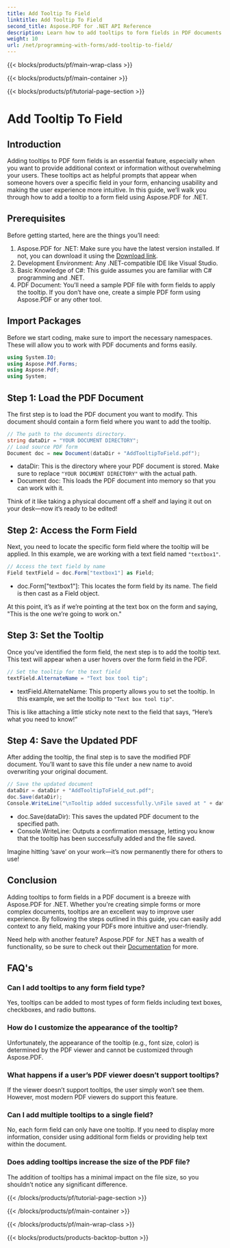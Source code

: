 ```yaml
---
title: Add Tooltip To Field
linktitle: Add Tooltip To Field
second_title: Aspose.PDF for .NET API Reference
description: Learn how to add tooltips to form fields in PDF documents using Aspose.PDF for .NET in this step-by-step guide. Improve usability and user experience.
weight: 10
url: /net/programming-with-forms/add-tooltip-to-field/
---
```


{{< blocks/products/pf/main-wrap-class >}}

{{< blocks/products/pf/main-container >}}

{{< blocks/products/pf/tutorial-page-section >}}

# Add Tooltip To Field

## Introduction

Adding tooltips to PDF form fields is an essential feature, especially when you want to provide additional context or information without overwhelming your users. These tooltips act as helpful prompts that appear when someone hovers over a specific field in your form, enhancing usability and making the user experience more intuitive. In this guide, we’ll walk you through how to add a tooltip to a form field using Aspose.PDF for .NET.

## Prerequisites

Before getting started, here are the things you’ll need:

1. Aspose.PDF for .NET: Make sure you have the latest version installed. If not, you can download it using the [Download link](https://releases.aspose.com/pdf/net/).
2. Development Environment: Any .NET-compatible IDE like Visual Studio.
3. Basic Knowledge of C#: This guide assumes you are familiar with C# programming and .NET.
4. PDF Document: You’ll need a sample PDF file with form fields to apply the tooltip. If you don’t have one, create a simple PDF form using Aspose.PDF or any other tool.

## Import Packages

Before we start coding, make sure to import the necessary namespaces. These will allow you to work with PDF documents and forms easily.

```csharp
using System.IO;
using Aspose.Pdf.Forms;
using Aspose.Pdf;
using System;
```

## Step 1: Load the PDF Document

The first step is to load the PDF document you want to modify. This document should contain a form field where you want to add the tooltip.

```csharp
// The path to the documents directory.
string dataDir = "YOUR DOCUMENT DIRECTORY";
// Load source PDF form
Document doc = new Document(dataDir + "AddTooltipToField.pdf");
```

- dataDir: This is the directory where your PDF document is stored. Make sure to replace `"YOUR DOCUMENT DIRECTORY"` with the actual path.
- Document doc: This loads the PDF document into memory so that you can work with it.

Think of it like taking a physical document off a shelf and laying it out on your desk—now it’s ready to be edited!

## Step 2: Access the Form Field

Next, you need to locate the specific form field where the tooltip will be applied. In this example, we are working with a text field named `"textbox1"`.

```csharp
// Access the text field by name
Field textField = doc.Form["textbox1"] as Field;
```

- doc.Form["textbox1"]: This locates the form field by its name. The field is then cast as a Field object.
  
At this point, it’s as if we’re pointing at the text box on the form and saying, "This is the one we’re going to work on."

## Step 3: Set the Tooltip

Once you've identified the form field, the next step is to add the tooltip text. This text will appear when a user hovers over the form field in the PDF.

```csharp
// Set the tooltip for the text field
textField.AlternateName = "Text box tool tip";
```

- textField.AlternateName: This property allows you to set the tooltip. In this example, we set the tooltip to `"Text box tool tip"`.

This is like attaching a little sticky note next to the field that says, “Here’s what you need to know!”

## Step 4: Save the Updated PDF

After adding the tooltip, the final step is to save the modified PDF document. You’ll want to save this file under a new name to avoid overwriting your original document.

```csharp
// Save the updated document
dataDir = dataDir + "AddTooltipToField_out.pdf";
doc.Save(dataDir);
Console.WriteLine("\nTooltip added successfully.\nFile saved at " + dataDir);
```

- doc.Save(dataDir): This saves the updated PDF document to the specified path.
- Console.WriteLine: Outputs a confirmation message, letting you know that the tooltip has been successfully added and the file saved.

Imagine hitting ‘save’ on your work—it’s now permanently there for others to use!

## Conclusion

Adding tooltips to form fields in a PDF document is a breeze with Aspose.PDF for .NET. Whether you're creating simple forms or more complex documents, tooltips are an excellent way to improve user experience. By following the steps outlined in this guide, you can easily add context to any field, making your PDFs more intuitive and user-friendly.

Need help with another feature? Aspose.PDF for .NET has a wealth of functionality, so be sure to check out their [Documentation](https://reference.aspose.com/pdf/net/) for more.

## FAQ's

### Can I add tooltips to any form field type?  
Yes, tooltips can be added to most types of form fields including text boxes, checkboxes, and radio buttons.

### How do I customize the appearance of the tooltip?  
Unfortunately, the appearance of the tooltip (e.g., font size, color) is determined by the PDF viewer and cannot be customized through Aspose.PDF.

### What happens if a user’s PDF viewer doesn’t support tooltips?  
If the viewer doesn’t support tooltips, the user simply won’t see them. However, most modern PDF viewers do support this feature.

### Can I add multiple tooltips to a single field?  
No, each form field can only have one tooltip. If you need to display more information, consider using additional form fields or providing help text within the document.

### Does adding tooltips increase the size of the PDF file?  
The addition of tooltips has a minimal impact on the file size, so you shouldn’t notice any significant difference.

{{< /blocks/products/pf/tutorial-page-section >}}

{{< /blocks/products/pf/main-container >}}

{{< /blocks/products/pf/main-wrap-class >}}

{{< blocks/products/products-backtop-button >}}
